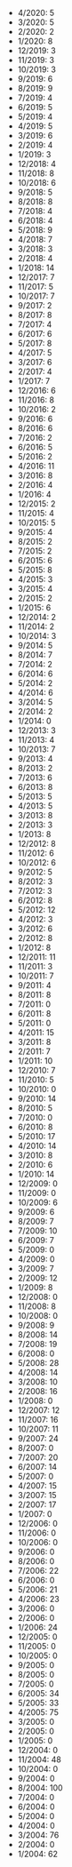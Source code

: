 *  4/2020: 5
*  3/2020: 5
*  2/2020: 2
*  1/2020: 8
*  12/2019: 3
*  11/2019: 3
*  10/2019: 3
*  9/2019: 6
*  8/2019: 9
*  7/2019: 4
*  6/2019: 5
*  5/2019: 4
*  4/2019: 5
*  3/2019: 6
*  2/2019: 4
*  1/2019: 3
*  12/2018: 4
*  11/2018: 8
*  10/2018: 6
*  9/2018: 5
*  8/2018: 8
*  7/2018: 4
*  6/2018: 4
*  5/2018: 9
*  4/2018: 7
*  3/2018: 3
*  2/2018: 4
*  1/2018: 14
*  12/2017: 7
*  11/2017: 5
*  10/2017: 7
*  9/2017: 2
*  8/2017: 8
*  7/2017: 4
*  6/2017: 6
*  5/2017: 8
*  4/2017: 5
*  3/2017: 6
*  2/2017: 4
*  1/2017: 7
*  12/2016: 6
*  11/2016: 8
*  10/2016: 2
*  9/2016: 6
*  8/2016: 6
*  7/2016: 2
*  6/2016: 5
*  5/2016: 2
*  4/2016: 11
*  3/2016: 8
*  2/2016: 4
*  1/2016: 4
*  12/2015: 2
*  11/2015: 4
*  10/2015: 5
*  9/2015: 4
*  8/2015: 2
*  7/2015: 2
*  6/2015: 6
*  5/2015: 8
*  4/2015: 3
*  3/2015: 4
*  2/2015: 2
*  1/2015: 6
*  12/2014: 2
*  11/2014: 2
*  10/2014: 3
*  9/2014: 5
*  8/2014: 7
*  7/2014: 2
*  6/2014: 6
*  5/2014: 2
*  4/2014: 6
*  3/2014: 5
*  2/2014: 2
*  1/2014: 0
*  12/2013: 3
*  11/2013: 4
*  10/2013: 7
*  9/2013: 4
*  8/2013: 2
*  7/2013: 6
*  6/2013: 8
*  5/2013: 5
*  4/2013: 5
*  3/2013: 8
*  2/2013: 3
*  1/2013: 8
*  12/2012: 8
*  11/2012: 6
*  10/2012: 6
*  9/2012: 5
*  8/2012: 3
*  7/2012: 3
*  6/2012: 8
*  5/2012: 12
*  4/2012: 3
*  3/2012: 6
*  2/2012: 8
*  1/2012: 8
*  12/2011: 11
*  11/2011: 3
*  10/2011: 7
*  9/2011: 4
*  8/2011: 8
*  7/2011: 0
*  6/2011: 8
*  5/2011: 0
*  4/2011: 15
*  3/2011: 8
*  2/2011: 7
*  1/2011: 10
*  12/2010: 7
*  11/2010: 5
*  10/2010: 0
*  9/2010: 14
*  8/2010: 5
*  7/2010: 0
*  6/2010: 8
*  5/2010: 17
*  4/2010: 14
*  3/2010: 8
*  2/2010: 6
*  1/2010: 14
*  12/2009: 0
*  11/2009: 0
*  10/2009: 6
*  9/2009: 6
*  8/2009: 7
*  7/2009: 10
*  6/2009: 7
*  5/2009: 0
*  4/2009: 0
*  3/2009: 7
*  2/2009: 12
*  1/2009: 8
*  12/2008: 0
*  11/2008: 8
*  10/2008: 0
*  9/2008: 9
*  8/2008: 14
*  7/2008: 19
*  6/2008: 0
*  5/2008: 28
*  4/2008: 14
*  3/2008: 10
*  2/2008: 16
*  1/2008: 0
*  12/2007: 12
*  11/2007: 16
*  10/2007: 11
*  9/2007: 24
*  8/2007: 0
*  7/2007: 20
*  6/2007: 14
*  5/2007: 0
*  4/2007: 15
*  3/2007: 15
*  2/2007: 17
*  1/2007: 0
*  12/2006: 0
*  11/2006: 0
*  10/2006: 0
*  9/2006: 0
*  8/2006: 0
*  7/2006: 22
*  6/2006: 0
*  5/2006: 21
*  4/2006: 23
*  3/2006: 0
*  2/2006: 0
*  1/2006: 24
*  12/2005: 0
*  11/2005: 0
*  10/2005: 0
*  9/2005: 0
*  8/2005: 0
*  7/2005: 0
*  6/2005: 34
*  5/2005: 33
*  4/2005: 75
*  3/2005: 0
*  2/2005: 0
*  1/2005: 0
*  12/2004: 0
*  11/2004: 48
*  10/2004: 0
*  9/2004: 0
*  8/2004: 100
*  7/2004: 0
*  6/2004: 0
*  5/2004: 0
*  4/2004: 0
*  3/2004: 76
*  2/2004: 0
*  1/2004: 62